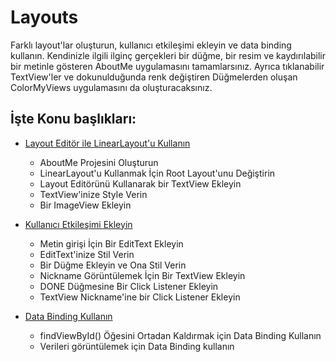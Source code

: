 # Layouts

Farklı layout'lar oluşturun, kullanıcı etkileşimi ekleyin ve data binding kullanın. Kendinizle ilgili ilginç gerçekleri bir düğme, bir resim ve kaydırılabilir bir metinle gösteren AboutMe uygulamasını tamamlarsınız. Ayrıca tıklanabilir TextView'ler ve dokunulduğunda renk değiştiren Düğmelerden oluşan ColorMyViews uygulamasını da oluşturacaksınız.

## İşte Konu başlıkları:

 - [Layout Editör ile LinearLayout'u Kullanın](https://github.com/serkanalc/Android-Kotlin-Fundamentals/tree/main/Part%203%20-%20Layouts/Dok%C3%BCman%201%20-%20Layout%20Edit%C3%B6r%20ile%20LinearLayout'u%20Kullan%C4%B1n)
    - AboutMe Projesini Oluşturun
    - LinearLayout'u Kullanmak İçin Root Layout'unu Değiştirin
    - Layout Editörünü Kullanarak bir TextView Ekleyin
    - TextView'inize Style Verin
    - Bir ImageView Ekleyin

 - [Kullanıcı Etkileşimi Ekleyin](https://github.com/serkanalc/Android-Kotlin-Fundamentals/tree/main/Part%203%20-%20Layouts/Dok%C3%BCman%202%20-%20Kullan%C4%B1c%C4%B1%20Etkile%C5%9Fimi%20Ekleyin)
    
    - Metin girişi İçin Bir EditText Ekleyin
    - EditText'inize Stil Verin
    - Bir Düğme Ekleyin ve Ona Stil Verin
    - Nickname Görüntülemek İçin Bir TextView Ekleyin
    - DONE Düğmesine Bir Click Listener Ekleyin
    - TextView Nickname'ine bir Click Listener Ekleyin

- [Data Binding Kullanın](https://github.com/serkanalc/Android-Kotlin-Fundamentals/tree/main/Part%203%20-%20Layouts/Dok%C3%BCman%204%20-%20Data%20binding%20Kullan%C4%B1n)

    - findViewById() Öğesini Ortadan Kaldırmak için Data Binding Kullanın
    - Verileri görüntülemek için Data Binding kullanın

